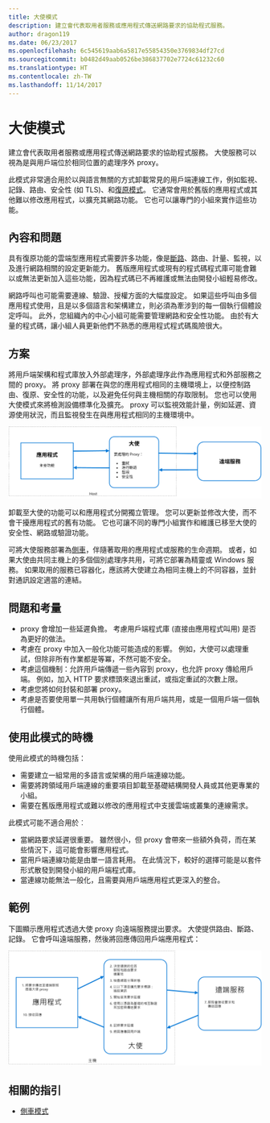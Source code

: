 ```yaml
---
title: 大使模式
description: 建立會代表取用者服務或應用程式傳送網路要求的協助程式服務。
author: dragon119
ms.date: 06/23/2017
ms.openlocfilehash: 6c545619aab6a5817e55854350e3769834df27cd
ms.sourcegitcommit: b0482d49aab0526be386837702e7724c61232c60
ms.translationtype: HT
ms.contentlocale: zh-TW
ms.lasthandoff: 11/14/2017
---
```

# <a name="ambassador-pattern"></a>大使模式

建立會代表取用者服務或應用程式傳送網路要求的協助程式服務。 大使服務可以視為是與用戶端位於相同位置的處理序外 proxy。

此模式非常適合用於以與語言無關的方式卸載常見的用戶端連線工作，例如監視、記錄、路由、安全性 (如 TLS)、和[復原模式][resiliency-patterns]。 它通常會用於舊版的應用程式或其他難以修改應用程式，以擴充其網路功能。 它也可以讓專門的小組來實作這些功能。

## <a name="context-and-problem"></a>內容和問題

具有復原功能的雲端型應用程式需要許多功能，像是[斷路][circuit-breaker]、路由、計量、監視，以及進行網路相關的設定更新能力。 舊版應用程式或現有的程式碼程式庫可能會難以或無法更新加入這些功能，因為程式碼已不再維護或無法由開發小組輕易修改。

網路呼叫也可能需要連線、驗證、授權方面的大幅度設定。 如果這些呼叫由多個應用程式使用，且是以多個語言和架構建立，則必須為牽涉到的每一個執行個體設定呼叫。 此外，您組織內的中心小組可能需要管理網路和安全性功能。 由於有大量的程式碼，讓小組人員更新他們不熟悉的應用程式程式碼風險很大。

## <a name="solution"></a>方案

將用戶端架構和程式庫放入外部處理序，外部處理序此作為應用程式和外部服務之間的 proxy。 將 proxy 部署在與您的應用程式相同的主機環境上，以便控制路由、復原、安全性的功能，以及避免任何與主機相關的存取限制。 您也可以使用大使模式來將檢測設備標準化及擴充。 proxy 可以監視效能計量，例如延遲、資源使用狀況，而且監視發生在與應用程式相同的主機環境中。

![](./_images/ambassador.png)

卸載至大使的功能可以和應用程式分開獨立管理。 您可以更新並修改大使，而不會干擾應用程式的舊有功能。 它也可讓不同的專門小組實作和維護已移至大使的安全性、網路或驗證功能。

可將大使服務部署為[側車][sidecar]，伴隨著取用的應用程式或服務的生命週期。 或者，如果大使由共同主機上的多個個別處理序共用，可將它部署為精靈或 Windows 服務。 如果取用的服務已容器化，應該將大使建立為相同主機上的不同容器，並針對通訊設定適當的連結。

## <a name="issues-and-considerations"></a>問題和考量

- proxy 會增加一些延遲負擔。 考慮用戶端程式庫 (直接由應用程式叫用) 是否為更好的做法。
- 考慮在 proxy 中加入一般化功能可能造成的影響。 例如，大使可以處理重試，但除非所有作業都是等冪，不然可能不安全。
- 考慮這個機制：允許用戶端傳遞一些內容到 proxy，也允許 proxy 傳給用戶端。 例如，加入 HTTP 要求標頭來退出重試，或指定重試的次數上限。
- 考慮您將如何封裝和部署 proxy。
- 考慮是否要使用單一共用執行個體讓所有用戶端共用，或是一個用戶端一個執行個體。

## <a name="when-to-use-this-pattern"></a>使用此模式的時機

使用此模式的時機包括：

- 需要建立一組常用的多語言或架構的用戶端連線功能。
- 需要將跨領域用戶端連線的重要項目卸載至基礎結構開發人員或其他更專業的小組。
- 需要在舊版應用程式或難以修改的應用程式中支援雲端或叢集的連線需求。

此模式可能不適合用於︰

- 當網路要求延遲很重要。 雖然很小，但 proxy 會帶來一些額外負荷，而在某些情況下，這可能會影響應用程式。
- 當用戶端連線功能是由單一語言耗用。 在此情況下，較好的選擇可能是以套件形式散發到開發小組的用戶端程式庫。
- 當連線功能無法一般化，且需要與用戶端應用程式更深入的整合。

## <a name="example"></a>範例

下圖顯示應用程式透過大使 proxy 向遠端服務提出要求。 大使提供路由、斷路、記錄。 它會呼叫遠端服務，然後將回應傳回用戶端應用程式：

![](./_images/ambassador-example.png) 

## <a name="related-guidance"></a>相關的指引

- [側車模式](./sidecar.md)

<!-- links -->

[circuit-breaker]: ./circuit-breaker.md
[resiliency-patterns]: ./category/resiliency.md
[sidecar]: ./sidecar.md
